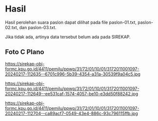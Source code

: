 # Hasil

Hasil perolehan suara paslon dapat dilihat pada file paslon-01.txt, paslon-02.txt, dan paslon-03.txt.

Jika tidak ada, artinya data tersebut belum ada pada SIREKAP.

## Foto C Plano

https://sirekap-obj-formc.kpu.go.id/4411/pemilu/ppwp/31/72/01/10/01/3172011001097-20240217-112635--6701c996-5b39-4354-a31a-30539f9a04c5.jpg

https://sirekap-obj-formc.kpu.go.id/4411/pemilu/ppwp/31/72/01/10/01/3172011001097-20240217-112649--ee531caf-1574-4057-be10-e3dd50f88242.jpg

https://sirekap-obj-formc.kpu.go.id/4411/pemilu/ppwp/31/72/01/10/01/3172011001097-20240217-112704--ca89acf7-0549-43e4-886c-93c796115ffb.jpg
